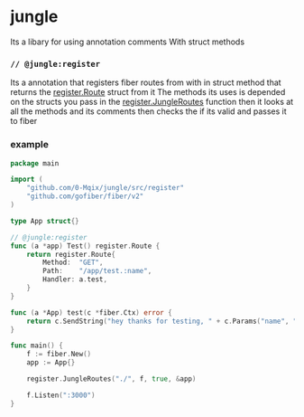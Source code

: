 # jungle
Its a libary for using annotation comments With struct methods

### ```// @jungle:register```
Its a annotation that registers fiber routes from with in struct method that returns the [register.Route](https://github.com/0-Mqix/jungle/blob/c7398dbbdf459efc650094a537152cb35d95f135/src/register/route.go#L5-L10) struct from it
The methods its uses is depended on the structs you pass in the [register.JungleRoutes](https://github.com/0-Mqix/jungle/blob/c7398dbbdf459efc650094a537152cb35d95f135/src/register/register.go#L16-L75) function then it looks at all the methods and its comments
then checks the if its valid and passes it to fiber

### example
```go
package main

import (
	"github.com/0-Mqix/jungle/src/register"
	"github.com/gofiber/fiber/v2"
)

type App struct{}

// @jungle:register
func (a *app) Test() register.Route {
	return register.Route{
		Method:  "GET",
		Path:    "/app/test.:name",
		Handler: a.test,
	}
}

func (a *App) test(c *fiber.Ctx) error {
	return c.SendString("hey thanks for testing, " + c.Params("name", "nameless person"))
}

func main() {
	f := fiber.New()
	app := App{}

	register.JungleRoutes("./", f, true, &app)

	f.Listen(":3000")
}
```
